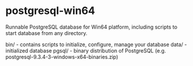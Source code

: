 # postgresql-win64

Runnable PostgreSQL database for Win64 platform, including scripts to start database from any directory.

  bin/                         - contains scripts to initialize, configure, manage your database
  data/                        - initialized database
  pgsql/                       - binary distribution of PostgreSQL (e.g. postgresql-9.3.4-3-windows-x64-binaries.zip)

